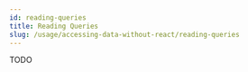 ```yaml
---
id: reading-queries
title: Reading Queries
slug: /usage/accessing-data-without-react/reading-queries
---
```

TODO
